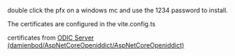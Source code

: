 double click the pfx on a windows mc and use the 1234 password to install.

The certificates are configured in the vite.config.ts

certificates from [ODIC Server (damienbod/AspNetCoreOpeniddict/AspNetCoreOpeniddict)](https://github.com/damienbod/AspNetCoreOpeniddict/tree/main/AngularCliCodeFlowPkce/certs)
